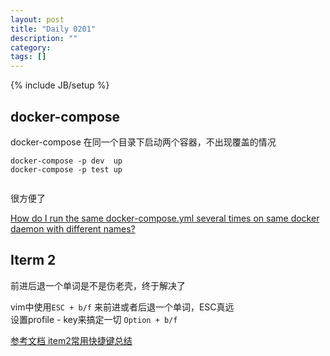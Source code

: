 ```yaml
---
layout: post
title: "Daily 0201"
description: ""
category: 
tags: []
---
```

{% include JB/setup %}


## docker-compose   

docker-compose 在同一个目录下启动两个容器，不出现覆盖的情况   
```
docker-compose -p dev  up
docker-compose -p test up 


```
很方便了  

[How do I run the same docker-compose.yml several times on same docker daemon with different names?](https://stackoverflow.com/questions/41831582/how-do-i-run-the-same-docker-compose-yml-several-times-on-same-docker-daemon-wit)   


## Iterm 2

前进后退一个单词是不是伤老壳，终于解决了  

vim中使用`ESC + b/f` 来前进或者后退一个单词，ESC真远  
设置profile - key来搞定一切  `Option + b/f` 

[参考文档 item2常用快捷键总结](http://aaronmoment.cn/iterm2/)   



 
